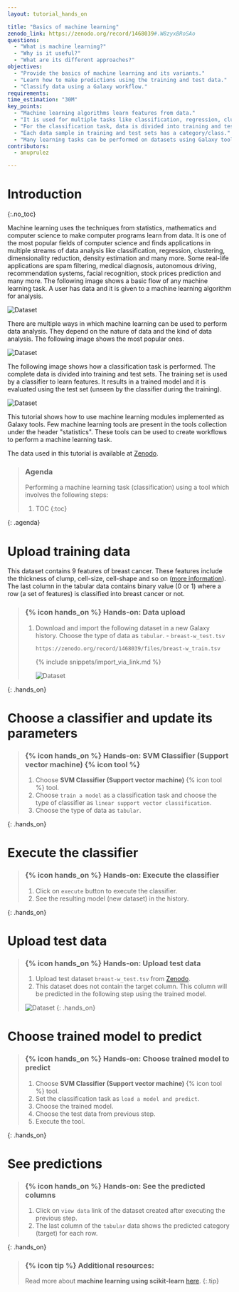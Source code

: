 ```yaml
---
layout: tutorial_hands_on

title: "Basics of machine learning"
zenodo_link: https://zenodo.org/record/1468039#.W8zyxBRoSAo
questions:
  - "What is machine learning?"
  - "Why is it useful?"
  - "What are its different approaches?"
objectives:
  - "Provide the basics of machine learning and its variants."
  - "Learn how to make predictions using the training and test data."
  - "Classify data using a Galaxy workflow."
requirements:
time_estimation: "30M"
key_points:
  - "Machine learning algorithms learn features from data."
  - "It is used for multiple tasks like classification, regression, clustering and so on."
  - "For the classification task, data is divided into training and test sets."
  - "Each data sample in training and test sets has a category/class."
  - "Many learning tasks can be performed on datasets using Galaxy tools for machine learning."
contributors:
  - anuprulez

---
```


# Introduction
{:.no_toc}

Machine learning uses the techniques from statistics, mathematics and computer science to make computer programs learn from data. It is one of the most popular fields of computer science and finds applications in multiple streams of data analysis like classification, regression, clustering, dimensionality reduction, density estimation and many more. Some real-life applications are spam filtering, medical diagnosis, autonomous driving, recommendation systems, facial recognition, stock prices prediction and many more. The following image shows a basic flow of any machine learning task. A user has data and it is given to a machine learning algorithm for analysis.

![Dataset](images/ml_basics.png)

There are multiple ways in which machine learning can be used to perform data analysis. They depend on the nature of data and the kind of data analysis. The following image shows the most popular ones.

![Dataset](images/variants_ml.png)

The following image shows how a classification task is performed. The complete data is divided into training and test sets. The training set is used by a classifier to learn features. It results in a trained model and it is evaluated using the test set (unseen by the classifier during the training).

![Dataset](images/prediction.png)

This tutorial shows how to use machine learning modules implemented as Galaxy tools. Few machine learning tools are present in the tools collection under the header "statistics". These tools can be used to create workflows to perform a machine learning task.

The data used in this tutorial is available at [Zenodo](https://doi.org/10.5281/zenodo.1404173).

> ### Agenda
>
> Performing a machine learning task (classification) using a tool which involves the following steps:
>
> 1. TOC
> {:toc}
>
{: .agenda}

# Upload training data

This dataset contains 9 features of breast cancer. These features include the thickness of clump, cell-size, cell-shape and so on ([more information](https://github.com/EpistasisLab/penn-ml-benchmarks/tree/master/datasets/classification/breast-w)). The last column in the tabular data contains binary value (0 or 1) where a row (a set of features) is classified into breast cancer or not.

> ### {% icon hands_on %} Hands-on: Data upload
> 1. Download and import the following dataset in a new Galaxy history. Choose the type of data as `tabular`.
     - `breast-w_test.tsv`
>
>    ```
>    https://zenodo.org/record/1468039/files/breast-w_train.tsv
>    ```
>
>    {% include snippets/import_via_link.md %}
>
>    ![Dataset](images/train_data.png)
>
{: .hands_on}


# Choose a classifier and update its parameters

> ### {% icon hands_on %} Hands-on: **SVM Classifier (Support vector machine)** {% icon tool %}
> 1. Choose **SVM Classifier (Support vector machine)** {% icon tool %} tool.
> 2. Choose `train a model` as a classification task and choose the type of classifier as `linear support vector classification`.
> 4. Choose the type of data as `tabular`.
> 
{: .hands_on}


# Execute the classifier

> ### {% icon hands_on %} Hands-on: Execute the classifier
> 1. Click on `execute` button to execute the classifier.
> 2. See the resulting model (new dataset) in the history.
> 
{: .hands_on}


# Upload test data

> ### {% icon hands_on %} Hands-on: Upload test data
> 1. Upload test dataset `breast-w_test.tsv` from [Zenodo](https://zenodo.org/record/1468039/files/breast-w_test.tsv).
> 2. This dataset does not contain the target column. This column will be predicted in the following step using the trained model.
> 
> ![Dataset](images/test_data.png)
{: .hands_on}


# Choose trained model to predict

> ### {% icon hands_on %} Hands-on: Choose trained model to predict
> 1. Choose **SVM Classifier (Support vector machine)** {% icon tool %} tool.
> 2. Set the classification task as `load a model and predict`. 
> 3. Choose the trained model. 
> 4. Choose the test data from previous step.
> 5. Execute the tool.
> 
{: .hands_on}


# See predictions

> ### {% icon hands_on %} Hands-on: See the predicted columns
> 1. Click on `view data` link of the dataset created after executing the previous step.
> 2. The last column of the `tabular` data shows the predicted category (target) for each row.
> 
{: .hands_on}


> ### {% icon tip %} Additional resources:
>
> Read more about **machine learning using scikit-learn** [here](http://scikit-learn.org/stable/).
{:.tip}
